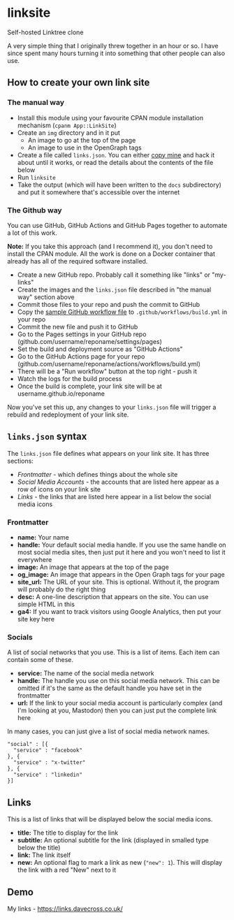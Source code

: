 # linksite

Self-hosted Linktree clone

A very simple thing that I originally threw together in an hour or so. I
have since spent many hours turning it into something that other people
can also use.

## How to create your own link site

### The manual way

* Install this module using your favourite CPAN module installation mechanism (`cpanm App::LinkSite`)
* Create an `img` directory and in it put
  * An image to go at the top of the page
  * An image to use in the OpenGraph tags
* Create a file called `links.json`. You can either [copy mine](https://github.com/davorg-cpan/app-linksite/blob/main/example/links.json) and hack it about until it works, or read the details about the contents of the file below
* Run `linksite`
* Take the output (which will have been written to the `docs` subdirectory) and put it somewhere that's accessible over the internet

### The Github way

You can use GitHub, GitHub Actions and GitHub Pages together to automate a
lot of this work.

**Note:** If you take this approach (and I recommend it), you don't need to
install the CPAN module. All the work is done on a Docker container that
already has all of the required software installed.

* Create a new GitHub repo. Probably call it something like "links" or "my-links"
* Create the images and the `links.json` file described in "the manual way" section above
* Commit those files to your repo and push the commit to GitHub
* Copy the [sample GitHub workflow file](https://github.com/davorg-cpan/app-linksite/blob/main/example/build.yml) to `.github/workflows/build.yml` in your repo
* Commit the new file and push it to GitHub
* Go to the Pages settings in your GitHub repo (github.com/username/reponame/settings/pages)
* Set the build and deployment source as "GitHub Actions"
* Go to the GitHub Actions page for your repo (github.com/username/reponame/actions/workflows/build.yml)
* There will be a "Run workflow" button at the top right - push it
* Watch the logs for the build process
* Once the build is complete, your link site will be at username.github.io/reponame

Now you've set this up, any changes to your `links.json` file will trigger a
rebuild and redeployment of your link site.

## `links.json` syntax

The `links.json` file defines what appears on your link site. It has three sections:

* *Frontmatter* - which defines things about the whole site
* *Social Media Accounts* - the accounts that are listed here appear as a row of icons on your link site
* *Links* - the links that are listed here appear in a list below the social media icons

### Frontmatter

* **name:** Your name
* **handle:** Your default social media handle. If you use the same handle on most social media sites, then just put it here and you won't need to list it everywhere
* **image:** An image that appears at the top of the page
* **og_image:** An image that appears in the Open Graph tags for your page
* **site_url:** The URL of your site. This is optional. Without it, the program will probably do the right thing
* **desc:** A one-line description that appears on the site. You can use simple HTML in this
* **ga4:** If you want to track visitors using Google Analytics, then put your site key here

### Socials

A list of social networks that you use. This is a list of items. Each item
can contain some of these.

* **service:** The name of the social media network
* **handle:** The handle you use on this social media network. This can be omitted if it's the same as the default handle you have set in the frontmatter
* **url:** If the link to your social media account is particularly complex (and I'm looking at you, Mastodon) then you can just put the complete link here

In many cases, you can just give a list of social media network names.

    "social" : [{
      "service" : "facebook"
    }, {
      "service" : "x-twitter"
    }, {
      "service" : "linkedin"
    }]

## Links

This is a list of links that will be displayed below the social media icons.

* **title:** The title to display for the link
* **subtitle:** An optional subtitle for the link (displayed in smalled type below the title)
* **link:** The link itself
* **new:** An optional flag to mark a link as new (`"new": 1`). This will display the link with a red "New" next to it

## Demo

My links - https://links.davecross.co.uk/
